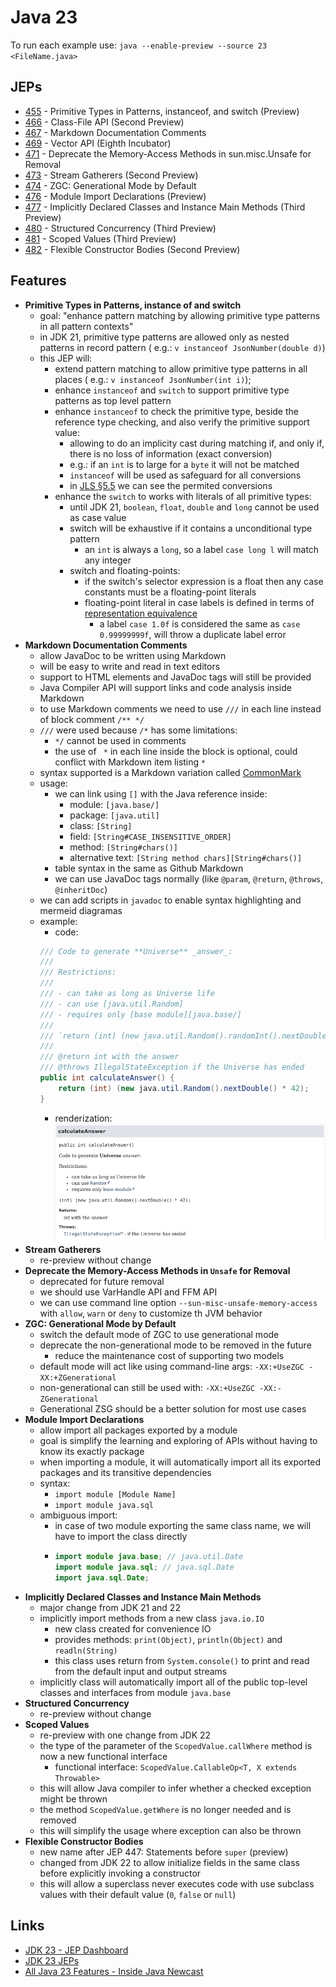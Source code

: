 # Java 23

To run each example use: `java --enable-preview --source 23 <FileName.java>`

## JEPs

* [455](https://openjdk.org/jeps/455) - Primitive Types in Patterns, instanceof, and switch (Preview)
* [466](https://openjdk.org/jeps/466) - Class-File API (Second Preview)
* [467](https://openjdk.org/jeps/467) - Markdown Documentation Comments
* [469](https://openjdk.org/jeps/469) - Vector API (Eighth Incubator)
* [471](https://openjdk.org/jeps/471) - Deprecate the Memory-Access Methods in sun.misc.Unsafe for Removal
* [473](https://openjdk.org/jeps/473) - Stream Gatherers (Second Preview)
* [474](https://openjdk.org/jeps/474) - ZGC: Generational Mode by Default
* [476](https://openjdk.org/jeps/476) - Module Import Declarations (Preview)
* [477](https://openjdk.org/jeps/477) - Implicitly Declared Classes and Instance Main Methods (Third Preview)
* [480](https://openjdk.org/jeps/480) - Structured Concurrency (Third Preview)
* [481](https://openjdk.org/jeps/481) - Scoped Values (Third Preview)
* [482](https://openjdk.org/jeps/482) - Flexible Constructor Bodies (Second Preview)

## Features

* **Primitive Types in Patterns, instance of and switch**
    * goal: "enhance pattern matching by allowing primitive type patterns in all pattern contexts"
    * in JDK 21, primitive type patterns are allowed only as nested patterns in record pattern (
      e.g.: `v instanceof JsonNumber(double d)`)
    * this JEP will:
        * extend pattern matching to allow primitive type patterns in all places (
          e.g.: `v instanceof JsonNumber(int i)`);
        * enhance `instanceof` and `switch` to support primitive type patterns as top level pattern
        * enhance `instanceof` to check the primitive type, beside the reference type checking, and also verify the
          primitive support value:
            * allowing to do an implicity cast during matching if, and only if, there is no loss of information (exact
              conversion)
            * e.g.: if an `int` is to large for a `byte` it will not be matched
            * `instanceof` will be used as safeguard for all conversions
            * in [JLS §5.5](https://docs.oracle.com/javase/specs/jls/se21/html/jls-5.html#jls-5.5-320) we can see the
              permited conversions
        * enhance the `switch` to works with literals of all primitive types:
            * until JDK 21, `boolean`, `float`, `double` and `long` cannot be used as case value
            * switch will be exhaustive if it contains a unconditional type pattern
                * an `int` is always a `long`, so a label `case long l` will match any integer
            * switch and floating-points:
                * if the switch's selector expression is a float then any case constants must be a floating-point
                  literals
                * floating-point literal in case labels is defined in terms
                  of [representation equivalence](https://docs.oracle.com/en/java/javase/21/docs/api/java.base/java/lang/Double.html#repEquivalence)
                    * a label `case 1.0f` is considered the same as `case 0.99999999f`, will throw a duplicate label
                      error
* **Markdown Documentation Comments**
    * allow JavaDoc to be written using Markdown
    * will be easy to write and read in text editors
    * support to HTML elements and JavaDoc tags will still be provided
    * Java Compiler API will support links and code analysis inside Markdown
    * to use Markdown comments we need to use `///` in each line instead of block comment `/** */`
    * `///` were used because `/*` has some limitations:
        * `*/` cannot be used in comments
        * the use of ` *` in each line inside the block is optional, could conflict with Markdown item listing `*`
    * syntax supported is a Markdown variation called [CommonMark](https://spec.commonmark.org/0.30/)
    * usage:
        * we can link using `[]` with the Java reference inside:
            * module: `[java.base/]`
            * package: `[java.util]`
            * class: `[String]`
            * field: `[String#CASE_INSENSITIVE_ORDER]`
            * method: `[String#chars()]`
            * alternative text: `[String method chars][String#chars()]`
        * table syntax in the same as Github Markdown
        * we can use JavaDoc tags normally (like `@param`, `@return`, `@throws`, `@inheritDoc`)
    * we can add scripts in `javadoc` to enable syntax highlighting and mermeid diagramas
    * example:
        * code:
        ```java
        /// Code to generate **Universe** _answer_:
        ///
        /// Restrictions:
        ///
        /// - can take as long as Universe life
        /// - can use [java.util.Random]
        /// - requires only [base module][java.base/]
        ///
        /// `return (int) (new java.util.Random().randomInt().nextDouble() * 42);`
        ///
        /// @return int with the answer
        /// @throws IllegalStateException if the Universe has ended
        public int calculateAnswer() {
            return (int) (new java.util.Random().nextDouble() * 42);
        }
        ```
        * renderization:
          ![](img/javadoc-markdown-example.png)
* **Stream Gatherers**
    * re-preview without change
* **Deprecate the Memory-Access Methods in `Unsafe` for Removal**
    * deprecated for future removal
    * we should use VarHandle API and FFM API
    * we can use command line option `--sun-misc-unsafe-memory-access` with `allow`, `warn` or `deny` to customize th
      JVM behavior
* **ZGC: Generational Mode by Default**
    * switch the default mode of ZGC to use generational mode
    * deprecate the non-generational mode to be removed in the future
        * reduce the maintenance cost of supporting two models
    * default mode will act like using command-line args: `-XX:+UseZGC -XX:+ZGenerational`
    * non-generational can still be used with: `-XX:+UseZGC -XX:-ZGenerational`
    * Generational ZSG should be a better solution for most use cases
* **Module Import Declarations**
    * allow import all packages exported by a module
    * goal is simplify the learning and exploring of APIs without having to know its exactly package
    * when importing a module, it will automatically import all its exported packages and its transitive dependencies
    * syntax:
        * `import module [Module Name]`
        * `import module java.sql`
    * ambiguous import:
        * in case of two module exporting the same class name, we will have to import the class directly
        * ```java
          import module java.base; // java.util.Date
          import module java.sql; // java.sql.Date
          import java.sql.Date;
          ```
* **Implicitly Declared Classes and Instance Main Methods**
    * major change from JDK 21 and 22
    * implicitly import methods from a new class `java.io.IO`
        * new class created for convenience IO
        * provides methods: `print(Object)`, `println(Object)` and `readln(String)`
        * this class uses return from `System.console()` to print and read from the default input and output streams
    * implicitly class will automatically import all of the public top-level classes and interfaces from
      module `java.base`
* **Structured Concurrency**
    * re-preview without change
* **Scoped Values**
    * re-preview with one change from JDK 22
    * the type of the parameter of the `ScopedValue.callWhere` method is now a new functional interface
        * functional interface: `ScopedValue.CallableOp<T, X extends Throwable>`
    * this will allow Java compiler to infer whether a checked exception might be thrown
    * the method `ScopedValue.getWhere` is no longer needed and is removed
    * this will simplify the usage where exception can also be thrown
* **Flexible Constructor Bodies**
    * new name after JEP 447: Statements before `super` (preview)
    * changed from JDK 22 to allow initialize fields in the same class before explicitly invoking a constructor
    * this will allow a superclass never executes code with use subclass values with their default value (`0`, `false`
      or `null`)

## Links

* [JDK 23 - JEP Dashboard](https://bugs.openjdk.org/secure/Dashboard.jspa?selectPageId=22205)
* [JDK 23 JEPs](https://openjdk.org/projects/jdk/23/)
* [All Java 23 Features - Inside Java Newcast](https://www.youtube.com/watch?v=kzjGp7LmW0I)

